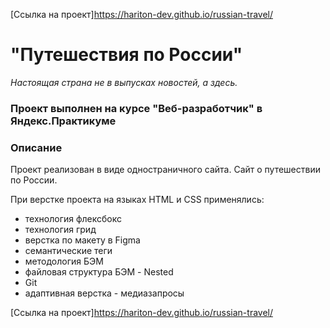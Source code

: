 [Ссылка на проект]https://hariton-dev.github.io/russian-travel/

# "Путешествия по России"

*Настоящая страна не в выпусках новостей, а здесь.*

### Проект выполнен на курсе "Веб-разработчик" в Яндекс.Практикуме


### Описание

Проект реализован в виде одностраничного сайта. Сайт о путешествии по России.

При верстке проекта на языках HTML и СSS применялись:
* технология флексбокс
* технология грид
* верстка по макету в Figma
* семантические теги
* методология БЭМ
* файловая структура БЭМ - Nested
* Git
* адаптивная верстка - медиазапросы

[Ссылка на проект]https://hariton-dev.github.io/russian-travel/
